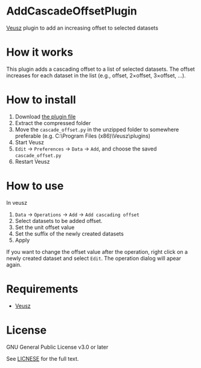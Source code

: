 # AddCascadeOffsetPlugin
[Veusz](https://veusz.github.io/) plugin to add an increasing offset to selected datasets

# How it works
This plugin adds a cascading offset to a list of selected datasets. The offset increases for each dataset in the list (e.g., offset, 2×offset, 3×offset, ...).

# How to install
1. Download [the plugin file](https://github.com/korintje/AddCascadeOffsetPlugin/archive/refs/tags/v1.0.zip)
2. Extract the compressed folder
3. Move the `cascade_offset.py` in the unzipped folder to somewhere preferable (e.g. C:\Program Files (x86)\Veusz\plugins)
4. Start Veusz
5. `Edit` -> `Preferences` -> `Data` -> `Add`, and choose the saved `cascade_offset.py`
6. Restart Veusz

# How to use
In veusz
1. `Data` -> `Operations` -> `Add` -> `Add cascading offset`
2. Select datasets to be added offset.
3. Set the unit offset value
4. Set the suffix of the newly created datasets
5. Apply

If you want to change the offset value after the operation, right click on a newly created dataset and select `Edit`.
The operation dialog will apear again. 

# Requirements
- [Veusz](https://veusz.github.io/)

# License
GNU General Public License v3.0 or later  

See [LICNESE](https://github.com/korintje/SPAImportPlugin_for_Veusz/blob/main/LICENSE) for the full text.
